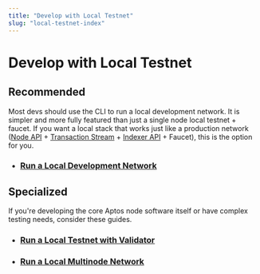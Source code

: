 ```yaml
---
title: "Develop with Local Testnet"
slug: "local-testnet-index"
---
```


# Develop with Local Testnet

## Recommended
Most devs should use the CLI to run a local development network. It is simpler and more fully featured than just a single node local testnet + faucet. If you want a local stack that works just like a production network ([Node API](../aptos-api-spec.md) + [Transaction Stream](../../indexer/txn-stream/index.md) + [Indexer API](../../indexer/api/index.md) + Faucet), this is the option for you.

- ### [Run a Local Development Network](../../guides/local-development-network.md)

## Specialized
If you're developing the core Aptos node software itself or have complex testing needs, consider these guides.

- ### [Run a Local Testnet with Validator](./run-a-local-testnet.md)
- ### [Run a Local Multinode Network](../../guides/running-a-local-multi-node-network.md)

